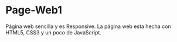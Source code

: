 # Page-Web1
Página web sencilla y es Responsive.
La página web esta hecha con HTML5, CSS3 y un poco de JavaScript.
